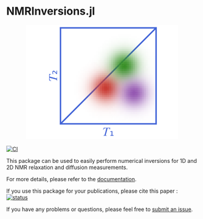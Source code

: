 # NMRInversions.jl
<p align="center">
    <img width=400 src="./logo/logo.svg"/>
</p>

[![CI](https://github.com/aris-mav/NMRInversions.jl/actions/workflows/CI.yml/badge.svg)](https://github.com/aris-mav/NMRInversions.jl/actions/workflows/CI.yml)

This package can be used to easily perform numerical inversions for 1D and 2D NMR relaxation and diffusion measurements.

For more details, please refer to the [documentation](https://aris-mav.github.io/NMRInversions.jl).

If you use this package for your publications, please cite this paper : 
[![status](https://joss.theoj.org/papers/ad59c8b34ac785bfdff155d4e579a086/status.svg)](https://joss.theoj.org/papers/ad59c8b34ac785bfdff155d4e579a086)

If you have any problems or questions, please feel free to [submit an issue](https://github.com/aris-mav/NMRInversions.jl/issues).
